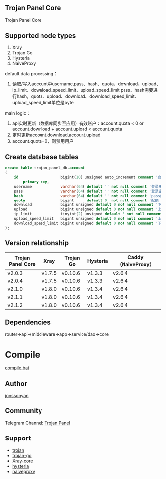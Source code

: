## Trojan Panel Core

Trojan Panel Core

## Supported node types

1. Xray
2. Trojan Go
3. Hysteria
4. NaiveProxy

default data processing：

1. 读取/写入account中username,pass、hash、quota、download、upload、ip_limit、download_speed_limit、upload_speed_limit
   pass、hash需要进行hash，quota、upload、download、download_speed_limit、upload_speed_limit单位是byte

main logic：

1. api实时更新（数据库同步至应用）有效账户：account.quota < 0 or account.download + account.upload < account.quota
2. 定时更新account.download,account.upload
3. account.quota=0，则禁用用户

## Create database tables

```sql
create table trojan_panel_db.account
(
    id                   bigint(10) unsigned auto_increment comment '自增主键'
        primary key,
    username             varchar(64) default '' not null comment '登录用户名',
    pass                 varchar(64) default '' not null comment '登录密码',
    hash                 varchar(64) default '' not null comment 'pass的hash',
    quota                bigint      default 0  not null comment '配额 单位/byte',
    download             bigint unsigned default 0 not null comment '下载 单位/byte',
    upload               bigint unsigned default 0 not null comment '上传 单位/byte',
    ip_limit             tinyint(2) unsigned default 3 not null comment '限制IP设备数',
    upload_speed_limit   bigint unsigned default 0 not null comment '上传限速 单位/byte',
    download_speed_limit bigint unsigned default 0 not null comment '下载限速 单位/byte',
);
```

## Version relationship

| Trojan Panel Core | Xray   | Trojan Go | Hysteria | Caddy（NaiveProxy） |
|-------------------|--------|-----------|----------|-------------------|
| v2.0.3            | v1.7.5 | v0.10.6   | v1.3.3   | v2.6.4            |
| v2.0.4            | v1.7.5 | v0.10.6   | v1.3.3   | v2.6.4            |
| v2.1.0            | v1.8.0 | v0.10.6   | v1.3.4   | v2.6.4            |
| v2.1.1            | v1.8.0 | v0.10.6   | v1.3.4   | v2.6.4            |
| v2.1.2            | v1.8.0 | v0.10.6   | v1.3.4   | v2.6.4            |

## Dependencies

router->api->middleware->app->service/dao->core

# Compile

[compile.bat](./compile.bat)

## Author

[jonssonyan](https://github.com/jonssonyan)

## Community

Telegram Channel: [Trojan Panel](https://t.me/TrojanPanel)

## Support

- [trojan](https://github.com/trojan-gfw/trojan)
- [trojan-go](https://github.com/p4gefau1t/trojan-go)
- [Xray-core](https://github.com/XTLS/Xray-core)
- [hysteria](https://github.com/HyNetwork/hysteria)
- [naiveproxy](https://github.com/klzgrad/naiveproxy)
